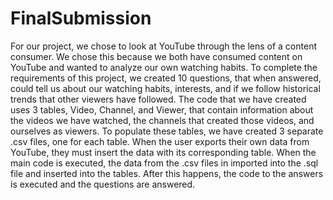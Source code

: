 # FinalSubmission
For our project, we chose to look at YouTube through the lens of a content consumer. We chose this because we both have consumed content on YouTube and wanted to analyze our own watching habits. 
To complete the requirements of this project, we created 10 questions, that when answered, could tell us about our watching habits, interests, and if we follow historical trends that other viewers
have followed. The code that we have created uses 3 tables, Video, Channel, and Viewer, that contain information about the videos we have watched, the channels that created those videos, and ourselves
as viewers. To populate these tables, we have created 3 separate .csv files, one for each table. When the user exports their own data from YouTube, they must insert the data with its corresponding table. 
When the main code is executed, the data from the .csv files in imported into the .sql file and inserted into the tables. After this happens, the code to the answers is executed and the questions are answered.
